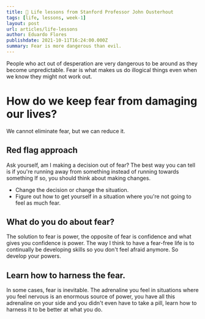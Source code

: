 ```yaml
---
title: 🧬 Life lessons from Stanford Professor John Ousterhout
tags: [life, lessons, week-1]
layout: post
url: articles/life-lessons
author: Eduardo Flores
publishdate: 2021-10-11T16:24:00.000Z
summary: Fear is more dangerous than evil.
---
```


People who act out of desperation are very dangerous to be around as they become unpredictable. Fear is what makes us do illogical things even when we know they might not work out.

# How do we keep fear from damaging our lives?

We cannot eliminate fear, but we can reduce it.

## Red flag approach

Ask yourself, am I making a decision out of fear? The best way you can tell is if you're running away from something instead of running towards something
If so, you should think about making changes.

- Change the decision or change the situation.
- Figure out how to get yourself in a situation where you're not going to feel as much fear.

## What do you do about fear?

The solution to fear is power, the opposite of fear is confidence and what gives you confidence is power.
The way I think to have a fear-free life is to continually be developing skills so you don't feel afraid anymore.
So develop your powers.

## Learn how to harness the fear.

In some cases, fear is inevitable. The adrenaline you feel in situations where you feel nervous is an enormous source of power, you have all this adrenaline on your side and you didn't even have to take a pill, learn how to harness it to be better at what you do.
